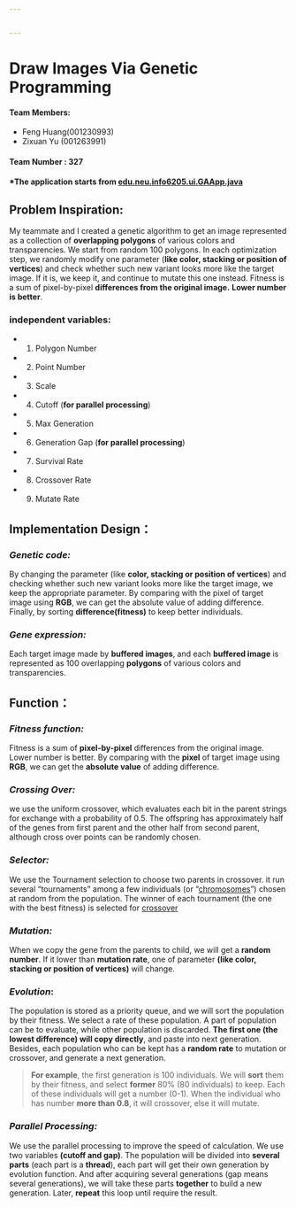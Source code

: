 ```yaml
---


---
```


<h1 id="draw-images-via-genetic-programming">Draw Images Via Genetic Programming</h1>
<h4 id="team-members">Team Members:</h4>
<ul>
<li>Feng Huang(001230993)</li>
<li>Zixuan Yu   (001263991)</li>
</ul>
<h4 id="team-number--327">Team Number : 327</h4>
<h4 id="the-application-starts-from-neu.edu.info6205.ui.gaapp.java">*The application starts from <a href="https://github.com/BumbleFeng/GeneticDraw/blob/master/src/edu/neu/info6205/ui/GAApp.java">edu.neu.info6205.ui.GAApp.java</a></h4>
<h2 id="problem-inspiration">Problem Inspiration:</h2>
<p>My teammate and I created a genetic algorithm to get an image represented as a collection of <strong>overlapping polygons</strong> of various colors and transparencies. We start from random 100 polygons. In each optimization step, we randomly modify one  parameter (<strong>like color, stacking or position of vertices</strong>) and check whether such new variant looks more like the target image. If it is, we keep it, and continue to mutate this one instead.  Fitness is a sum of pixel-by-pixel <strong>differences from the original image.</strong> <strong>Lower number is better</strong>.</p>
<h3 id="independent-variables">independent variables:</h3>
<ul>
<li>
<ol>
<li>Polygon Number</li>
</ol>
</li>
<li>
<ol start="2">
<li>Point Number</li>
</ol>
</li>
<li>
<ol start="3">
<li>Scale</li>
</ol>
</li>
<li>
<ol start="4">
<li>Cutoff                  (<strong>for parallel processing</strong>)</li>
</ol>
</li>
<li>
<ol start="5">
<li>Max Generation</li>
</ol>
</li>
<li>
<ol start="6">
<li>Generation Gap (<strong>for  parallel processing</strong>)</li>
</ol>
</li>
<li>
<ol start="7">
<li>Survival Rate</li>
</ol>
</li>
<li>
<ol start="8">
<li>Crossover Rate</li>
</ol>
</li>
<li>
<ol start="9">
<li>Mutate Rate</li>
</ol>
</li>
</ul>
<h2 id="implementation-design：">Implementation Design：</h2>
<h3 id="genetic-code"><em>Genetic code:</em></h3>
<p>By changing the parameter (like <strong>color, stacking or position of vertices</strong>) and checking whether such new variant looks more like the target image, we keep the appropriate parameter. By comparing with the pixel of target image using <strong>RGB</strong>, we can get the absolute value of adding difference. Finally, by sorting  <strong>difference(fitness)</strong>  to keep better individuals.</p>
<h3 id="gene-expression"><em>Gene expression:</em></h3>
<p>Each target image made by  <strong>buffered images</strong>, and each <strong>buffered image</strong> is represented as 100 overlapping <strong>polygons</strong> of various colors and transparencies.</p>
<h2 id="function：">Function：</h2>
<h3 id="fitness-function"><em>Fitness function:</em></h3>
<p>Fitness is a sum of <strong>pixel-by-pixel</strong> differences from the original image. Lower number is better. By comparing with the <strong>pixel</strong> of target image using <strong>RGB</strong>, we can get the <strong>absolute value</strong> of adding difference.</p>
<h3 id="crossing-over"><em>Crossing Over:</em></h3>
<p>we use the uniform crossover, which evaluates each bit in the parent strings for exchange with a probability of 0.5. The offspring has approximately half of the genes from first parent and the other half from second parent, although cross over points can be randomly chosen.</p>
<h3 id="selector"><em>Selector:</em></h3>
<p>We use the Tournament selection to choose two parents in crossover. it run several “tournaments” among a few individuals (or “<a href="https://en.wikipedia.org/wiki/Chromosome_(genetic_algorithm)" title="Chromosome (genetic algorithm)">chromosomes</a>”) chosen at random from the population. The winner of each tournament (the one with the best fitness) is selected for <a href="https://en.wikipedia.org/wiki/Crossover_(genetic_algorithm)" title="Crossover (genetic algorithm)">crossover</a></p>
<h3 id="mutation"><em>Mutation:</em></h3>
<p>When we copy the gene from the parents to child, we will get a <strong>random number</strong>. If it lower than <strong>mutation rate</strong>,  one of parameter <strong>(like color, stacking or position of vertices)</strong> will change.</p>
<h3 id="evolution"><em>Evolution</em>:</h3>
<p>The population is stored as a priority queue, and we will sort the population by their fitness. We select a rate of these population. A part of population can be to evaluate, while other population is discarded.  <strong>The first one (the lowest difference) will copy directly</strong>, and paste into next generation. Besides, each population who can be kept has a <strong>random rate</strong> to mutation or crossover, and generate a next generation.</p>
<blockquote>
<p><strong>For example</strong>, the first generation is 100 individuals. We will <strong>sort</strong> them by their fitness, and select <strong>former</strong> 80% (80 individuals) to keep. Each of these individuals will get a number (0-1). When the individual who has number <strong>more than 0.8</strong>, it will crossover, else it will mutate.</p>
</blockquote>
<h3 id="parallel-processing"><em>Parallel Processing:</em></h3>
<p>We use the parallel processing to improve the speed of calculation. We use two variables <strong>(cutoff and gap)</strong>. The population will be divided into <strong>several parts</strong> (each part is a <strong>thread</strong>), each part will get their own generation by evolution function. And after acquiring several generations (gap means several generations), we will take these parts <strong>together</strong> to build a new generation. Later, <strong>repeat</strong> this loop until require the result.</p>

